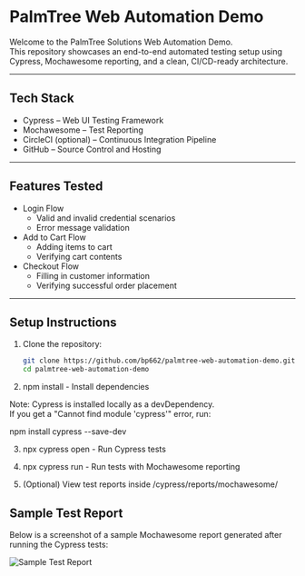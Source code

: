 # PalmTree Web Automation Demo

Welcome to the PalmTree Solutions Web Automation Demo.  
This repository showcases an end-to-end automated testing setup using Cypress, Mochawesome reporting, and a clean, CI/CD-ready architecture.

---

## Tech Stack

- Cypress – Web UI Testing Framework
- Mochawesome – Test Reporting
- CircleCI (optional) – Continuous Integration Pipeline
- GitHub – Source Control and Hosting

---

## Features Tested

- Login Flow
  - Valid and invalid credential scenarios
  - Error message validation
- Add to Cart Flow
  - Adding items to cart
  - Verifying cart contents
- Checkout Flow
  - Filling in customer information
  - Verifying successful order placement

---

## Setup Instructions

1. Clone the repository:

   ```bash
   git clone https://github.com/bp662/palmtree-web-automation-demo.git
   cd palmtree-web-automation-demo

2. npm install - Install dependencies

Note: Cypress is installed locally as a devDependency.  
If you get a "Cannot find module 'cypress'" error, run:

npm install cypress --save-dev

3. npx cypress open - Run Cypress tests

4. npx cypress run - Run tests with Mochawesome reporting

5.	(Optional) View test reports inside /cypress/reports/mochawesome/


## Sample Test Report

Below is a screenshot of a sample Mochawesome report generated after running the Cypress tests:

![Sample Test Report](assets/mochawesome-login-test.png)